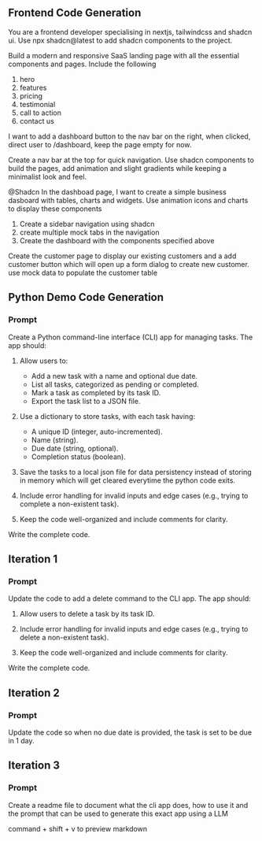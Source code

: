 ## Frontend Code Generation

You are a frontend developer specialising in nextjs, tailwindcss and shadcn ui. Use npx shadcn@latest to add shadcn components to the project.

Build a modern and responsive SaaS landing page with all the essential components and pages. Include the following

1. hero
2. features
3. pricing
4. testimonial
5. call to action
6. contact us

I want to add a dashboard button to the nav bar on the right, when clicked, direct user to /dashboard, keep the page empty for now.

Create a nav bar at the top for quick navigation. Use shadcn components to build the pages, add animation and slight gradients while keeping a minimalist look and feel.

@Shadcn In the dashboad page, I want to create a simple business dasboard with tables, charts and widgets. Use animation icons and charts to display these components

1. Create a sidebar navigation using shadcn
2. create multiple mock tabs in the navigation
3. Create the dashboard with the components specified above

Create the customer page to display our existing customers and a add customer button which will open up a form dialog to create new customer. use mock data to populate the customer table

## Python Demo Code Generation

### Prompt

Create a Python command-line interface (CLI) app for managing tasks. The app should:

1. Allow users to:

   - Add a new task with a name and optional due date.
   - List all tasks, categorized as pending or completed.
   - Mark a task as completed by its task ID.
   - Export the task list to a JSON file.

2. Use a dictionary to store tasks, with each task having:

   - A unique ID (integer, auto-incremented).
   - Name (string).
   - Due date (string, optional).
   - Completion status (boolean).

3. Save the tasks to a local json file for data persistency instead of storing in memory which will get cleared everytime the python code exits.

4. Include error handling for invalid inputs and edge cases (e.g., trying to complete a non-existent task).

5. Keep the code well-organized and include comments for clarity.

Write the complete code.

## Iteration 1

### Prompt

Update the code to add a delete command to the CLI app. The app should:

1. Allow users to delete a task by its task ID.

2. Include error handling for invalid inputs and edge cases (e.g., trying to delete a non-existent task).

3. Keep the code well-organized and include comments for clarity.

Write the complete code.

## Iteration 2

### Prompt

Update the code so when no due date is provided, the task is set to be due in 1 day.

## Iteration 3

### Prompt

Create a readme file to document what the cli app does, how to use it and the prompt that can be used to generate this exact app using a LLM

command + shift + v to preview markdown
